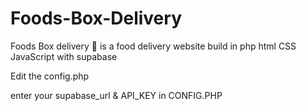 # Foods-Box-Delivery
Foods Box delivery 🚚 is a food delivery website build in php html CSS JavaScript with supabase

Edit the config.php

enter your supabase_url & API_KEY in CONFIG.PHP
